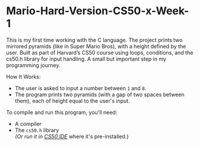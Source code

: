 # Mario-Hard-Version-CS50-x-Week-1
This is my first time working with the C language.  The project prints two mirrored pyramids (like in Super Mario Bros), with a height defined by the user. Built as part of Harvard’s CS50 course using loops, conditions, and the cs50.h library for input handling. A small but important step in my programming journey.

How It Works:
- The user is asked to input a number between `1` and `8`.
- The program prints two pyramids (with a gap of two spaces between them), each of height equal to the user's input.

To compile and run this program, you'll need:
- A compiler
- The `cs50.h` library  
  *(Or run it in [CS50 IDE](https://cs50.io)* where it's pre-installed.)
